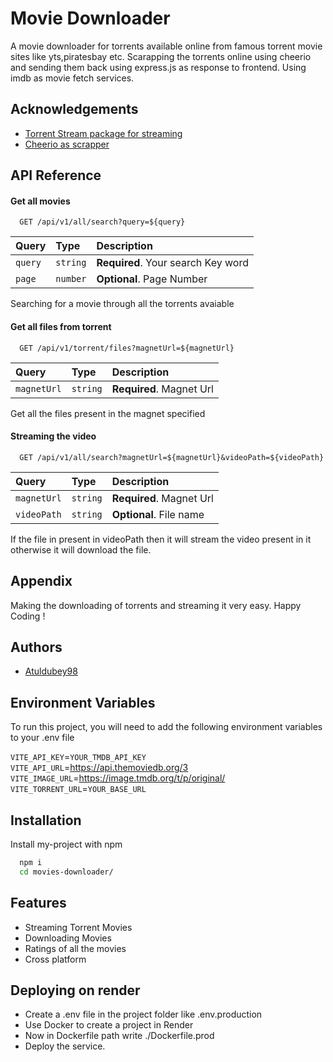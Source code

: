 
# Movie Downloader

A movie downloader for torrents available online from famous torrent movie sites like yts,piratesbay etc. Scarapping the torrents online using cheerio and sending them back using express.js as response to frontend. Using imdb as movie fetch services.


## Acknowledgements

 - [Torrent Stream package for streaming](https://www.npmjs.com/package/torrent-stream)
 - [Cheerio as scrapper](https://cheerio.js.org/)

## API Reference

#### Get all movies

```http
  GET /api/v1/all/search?query=${query}
```

| Query | Type     | Description                |
| :-------- | :------- | :------------------------- |
| `query` | `string` | **Required**. Your search Key word  |
| `page` | `number` | **Optional**. Page Number |

Searching for a movie through all the torrents avaiable


#### Get all files from torrent

```http
  GET /api/v1/torrent/files?magnetUrl=${magnetUrl}
```

| Query | Type     | Description                |
| :-------- | :------- | :------------------------- |
| `magnetUrl` | `string` | **Required**. Magnet Url  |


Get all the files present in the magnet specified

#### Streaming the video

```http
  GET /api/v1/all/search?magnetUrl=${magnetUrl}&videoPath=${videoPath}
```

| Query | Type     | Description                |
| :-------- | :------- | :------------------------- |
| `magnetUrl` | `string` | **Required**. Magnet Url  |
| `videoPath` | `string` | **Optional**. File name  |


If the file in present in videoPath then it will stream the video present in it otherwise it will download the file.


## Appendix

Making the downloading of torrents and streaming it very easy. Happy Coding !
## Authors

- [Atuldubey98](https://github.com/Atuldubey98)


## Environment Variables

To run this project, you will need to add the following environment variables to your .env file

`VITE_API_KEY`=`YOUR_TMDB_API_KEY`
`VITE_API_URL`=https://api.themoviedb.org/3
`VITE_IMAGE_URL`=https://image.tmdb.org/t/p/original/
`VITE_TORRENT_URL`=`YOUR_BASE_URL`
## Installation

Install my-project with npm

```bash
  npm i
  cd movies-downloader/
```
    
## Features

- Streaming Torrent Movies
- Downloading Movies
- Ratings of all the movies
- Cross platform

## Deploying on render

- Create a .env file in the project folder like .env.production
- Use Docker to create a project in Render
- Now in Dockerfile path write ./Dockerfile.prod
- Deploy the service.

